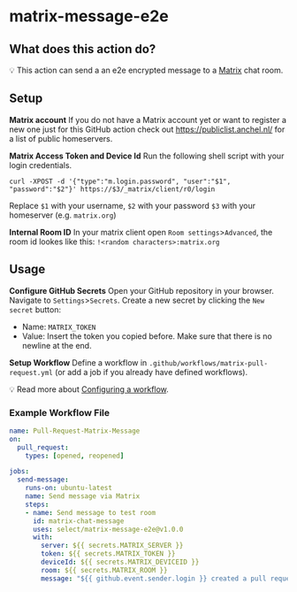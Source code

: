 # matrix-message-e2e

## What does this action do?

:bulb: This action can send a an e2e encrypted message to a [Matrix](https://matrix.org/) chat room.

## Setup

**Matrix account** If you do not have a Matrix account yet or want to register a new one just for this GitHub action check out https://publiclist.anchel.nl/ for a list of public homeservers.

**Matrix Access Token and Device Id**
Run the following shell script with your login credentials.
```
curl -XPOST -d '{"type":"m.login.password", "user":"$1", "password":"$2"}' https://$3/_matrix/client/r0/login
```
Replace `$1` with your username, `$2` with your password `$3` with your homeserver (e.g. `matrix.org`)

**Internal Room ID**
In your matrix client open `Room settings`>`Advanced`, the room id lookes like this: `!<random characters>:matrix.org`

## Usage

**Configure GitHub Secrets** Open your GitHub repository in your browser. Navigate to `Settings`>`Secrets`. Create a new secret by clicking the `New secret` button:
  * Name: `MATRIX_TOKEN`
  * Value: Insert the token you copied before. Make sure that there is no newline at the end.

**Setup Workflow** Define a workflow in `.github/workflows/matrix-pull-request.yml` (or add a job if you already have defined workflows).

:bulb: Read more about [Configuring a workflow](https://help.github.com/en/articles/configuring-a-workflow).

### Example Workflow File
```yaml
name: Pull-Request-Matrix-Message
on:
  pull_request:
    types: [opened, reopened]

jobs:
  send-message:
    runs-on: ubuntu-latest
    name: Send message via Matrix
    steps:
    - name: Send message to test room
      id: matrix-chat-message
      uses: select/matrix-message-e2e@v1.0.0
      with:
        server: ${{ secrets.MATRIX_SERVER }}
        token: ${{ secrets.MATRIX_TOKEN }}
        deviceId: ${{ secrets.MATRIX_DEVICEID }}
        room: ${{ secrets.MATRIX_ROOM }}
        message: "${{ github.event.sender.login }} created a pull request for ${{ github.event.repository.name }}: ${{ github.event.pull_request.title }}"
```

